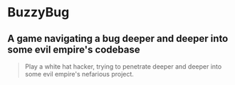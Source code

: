# BuzzyBug #

<!-- 
> This material was originally posted [here](http://www.quora.com/What-is-Amazons-approach-to-product-development-and-product-management). It is reproduced here for posterities sake.

There is an approach called "working backwards" that is widely used at Amazon. They work backwards from the customer, rather than starting with an idea for a product and trying to bolt customers onto it. While working backwards can be applied to any specific product decision, using this approach is especially important when developing new products or features.

For new initiatives a product manager typically starts by writing an internal press release announcing the finished product. The target audience for the press release is the new/updated product's customers, which can be retail customers or internal users of a tool or technology. Internal press releases are centered around the customer problem, how current solutions (internal or external) fail, and how the new product will blow away existing solutions.

If the benefits listed don't sound very interesting or exciting to customers, then perhaps they're not (and shouldn't be built). Instead, the product manager should keep iterating on the press release until they've come up with benefits that actually sound like benefits. Iterating on a press release is a lot less expensive than iterating on the product itself (and quicker!).

If the press release is more than a page and a half, it is probably too long. Keep it simple. 3-4 sentences for most paragraphs. Cut out the fat. Don't make it into a spec. You can accompany the press release with a FAQ that answers all of the other business or execution questions so the press release can stay focused on what the customer gets. My rule of thumb is that if the press release is hard to write, then the product is probably going to suck. Keep working at it until the outline for each paragraph flows. 

Oh, and I also like to write press-releases in what I call "Oprah-speak" for mainstream consumer products. Imagine you're sitting on Oprah's couch and have just explained the product to her, and then you listen as she explains it to her audience. That's "Oprah-speak", not "Geek-speak".

Once the project moves into development, the press release can be used as a touchstone; a guiding light. The product team can ask themselves, "Are we building what is in the press release?" If they find they're spending time building things that aren't in the press release (overbuilding), they need to ask themselves why. This keeps product development focused on achieving the customer benefits and not building extraneous stuff that takes longer to build, takes resources to maintain, and doesn't provide real customer benefit (at least not enough to warrant inclusion in the press release).
 -->
 
## A game navigating a bug deeper and deeper into some evil empire's codebase ##
  > Play a white hat hacker, trying to penetrate deeper and deeper into some evil empire's nefarious project.
<!---->
<!--## Sub-Heading ##-->
<!--  > Describe who the market for the product is and what benefit they get. One sentence only underneath the title.-->
<!---->
<!--## Summary ##-->
<!--  > Give a summary of the product and the benefit. Assume the reader will not read anything else so make this paragraph good.-->
<!---->
<!--## Problem ##-->
<!--  > Describe the problem your product solves.-->
<!---->
<!--## Solution ##-->
<!--  > Describe how your product elegantly solves the problem.-->
<!---->
<!--## Quote from You ##-->
<!--  > A quote from a spokesperson in your company.-->
<!---->
<!--## How to Get Started ##-->
<!--  > Describe how easy it is to get started.-->
<!---->
<!--## Customer Quote ##-->
<!--  > Provide a quote from a hypothetical customer that describes how they experienced the benefit.-->
<!---->
<!--## Closing and Call to Action ##-->
<!--  > Wrap it up and give pointers where the reader should go next.-->
